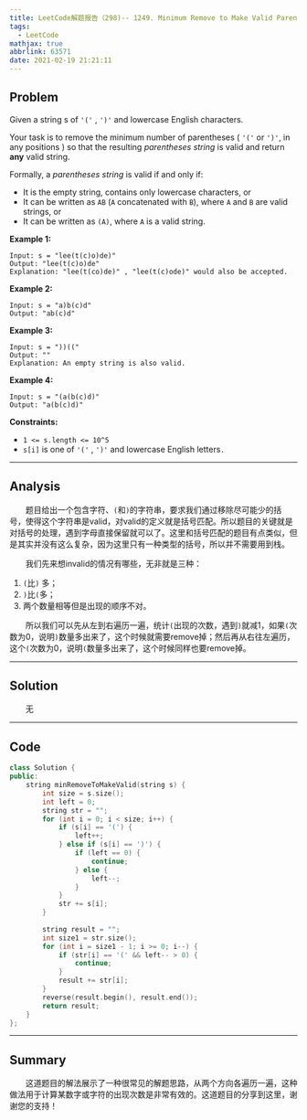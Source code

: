 ```yaml
---
title: LeetCode解题报告（298)-- 1249. Minimum Remove to Make Valid Parentheses
tags:
  - LeetCode
mathjax: true
abbrlink: 63571
date: 2021-02-19 21:21:11
---
```


## Problem

Given a string s of `'('` , `')'` and lowercase English characters. 

Your task is to remove the minimum number of parentheses ( `'('` or `')'`, in any positions ) so that the resulting *parentheses string* is valid and return **any** valid string.

Formally, a *parentheses string* is valid if and only if:

- It is the empty string, contains only lowercase characters, or
- It can be written as `AB` (`A` concatenated with `B`), where `A` and `B` are valid strings, or
- It can be written as `(A)`, where `A` is a valid string.

<!-- more -->

**Example 1:**

```
Input: s = "lee(t(c)o)de)"
Output: "lee(t(c)o)de"
Explanation: "lee(t(co)de)" , "lee(t(c)ode)" would also be accepted.
```

**Example 2:**

```
Input: s = "a)b(c)d"
Output: "ab(c)d"
```

**Example 3:**

```
Input: s = "))(("
Output: ""
Explanation: An empty string is also valid.
```

**Example 4:**

```
Input: s = "(a(b(c)d)"
Output: "a(b(c)d)"
```

**Constraints:**

- `1 <= s.length <= 10^5`
- `s[i]` is one of  `'('` , `')'` and lowercase English letters`.`

------

## Analysis

&emsp;&emsp;题目给出一个包含字符、`(`和`)`的字符串，要求我们通过移除尽可能少的括号，使得这个字符串是valid，对valid的定义就是括号匹配。所以题目的关键就是对括号的处理，遇到字母直接保留就可以了。这里和括号匹配的题目有点类似，但是其实并没有这么复杂，因为这里只有一种类型的括号，所以并不需要用到栈。

&emsp;&emsp;我们先来想invalid的情况有哪些，无非就是三种：

1. `(`比`)` 多；
2. `)`比`(`多；
3. 两个数量相等但是出现的顺序不对。

&emsp;&emsp;所以我们可以先从左到右遍历一遍，统计`(`出现的次数，遇到`)`就减1，如果`(`次数为0，说明`)`数量多出来了，这个时候就需要remove掉；然后再从右往左遍历，这个`(`次数为0，说明`(`数量多出来了，这个时候同样也要remove掉。

------

## Solution

&emsp;&emsp;无

------

## Code

```c++
class Solution {
public:
    string minRemoveToMakeValid(string s) {
        int size = s.size();
        int left = 0;
        string str = "";
        for (int i = 0; i < size; i++) {
            if (s[i] == '(') {
                left++;
            } else if (s[i] == ')') {
                if (left == 0) {
                    continue;
                } else {
                    left--;
                }
            }
            str += s[i];
        }
        
        string result = "";
        int size1 = str.size();
        for (int i = size1 - 1; i >= 0; i--) {
            if (str[i] == '(' && left-- > 0) {
                continue;
            }
            result += str[i];
        }
        reverse(result.begin(), result.end());
        return result;
    }
};
```

------

## Summary

&emsp;&emsp;这道题目的解法展示了一种很常见的解题思路，从两个方向各遍历一遍，这种做法用于计算某数字或字符的出现次数是非常有效的。这道题目的分享到这里，谢谢您的支持！
